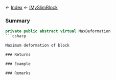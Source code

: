 ← [Index](Api-Index) ← [IMySlimBlock](VRage.Game.ModAPI.Ingame.IMySlimBlock)

### Summary

```csharp
private public abstract virtual MaxDeformation
```csharp

Maximum deformation of block

### Returns

### Example

### Remarks


